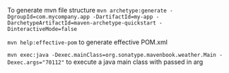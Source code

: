To generate mvn file structure
`mvn archetype:generate -DgroupId=com.mycompany.app -DartifactId=my-app -DarchetypeArtifactId=maven-archetype-quickstart -DinteractiveMode=false`

`mvn help:effective-pom` to generate effective POM.xml

`mvn exec:java -Dexec.mainClass=org.sonatype.mavenbook.weather.Main -Dexec.args="70112"` to execute a java main class with passed in arg
